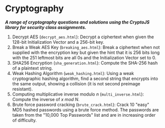 # Cryptography
**_A range of cryptography questions and solutions using the CryptoJS library for security class assignments._**

1. Decrypt AES (`decrypt_aes.html`): Decrypt a ciphertext when given the 128-bit Initialization Vector and a 256-bit key.
2. Break a Weak AES Key (`breaking_aes.html`): Break a ciphertext when not supplied with the encryption key but given the hint that it is 256 bits long with the 251 leftmost bits are all 0s and the Initialization Vector set to 0.
3. SHA256 Encryption (`sha_generation.html`): Compute the SHA-256 hash of a plaintext string.
4. Weak Hashing Algorithm (`weak_hashing.html`): Using a weak cryptographic hashing algorithm, find a second string that encrypts into the same output, showing a collision (it is not second preimage resistant).
5. Computing multiplicative inverse modulo _n_ (`multi_inverse.html`): Compute the inverse of _x mod N_.
6. Brute force password cracking (`brute_crack.html`): Crack 10 "easy" MD5 hashed passwords using a brute force method. The passwords are taken from the "10,000 Top Passwords" list and are in increasing order of difficulty.